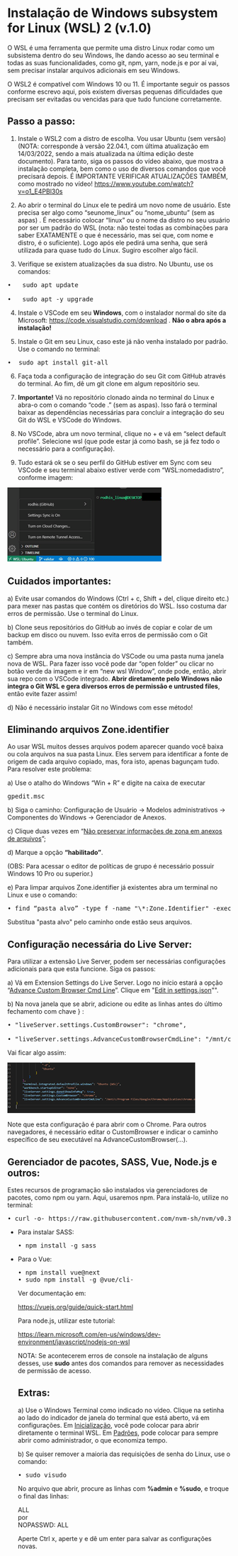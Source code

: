 # Instalação de Windows subsystem for Linux (WSL) 2 (v.1.0)

O WSL é uma ferramenta que permite uma distro Linux rodar como um subsistema dentro do seu Windows, lhe dando acesso ao seu terminal e todas as suas funcionalidades, como git, npm, yarn, node.js e por aí vai, sem precisar instalar arquivos adicionais em seu Windows.

O WSL2 é compatível com Windows 10 ou 11. É importante seguir os passos conforme escrevo aqui, pois existem diversas pequenas dificuldades que precisam ser evitadas ou vencidas para que tudo funcione corretamente.

## Passo a passo:

1. Instale o WSL2 com a distro de escolha. Vou usar Ubuntu (sem versão) (NOTA: corresponde à versão 22.04.1, com última atualização em 14/03/2022, sendo a mais atualizada na última edição deste documento). Para tanto, siga os passos do vídeo abaixo, que mostra a instalação completa, bem como o uso de diversos comandos que você precisará depois. É IMPORTANTE VERIFICAR ATUALIZAÇÕES TAMBÉM, como mostrado no vídeo!
   https://www.youtube.com/watch?v=o1_E4PBl30s

2. Ao abrir o terminal do Linux ele te pedirá um novo nome de usuário. Este precisa ser algo como “seunome_linux” ou “nome_ubuntu” (sem as aspas) . É necessário colocar “linux” ou o nome da distro no seu usuário por ser um padrão do WSL (nota: não testei todas as combinações para saber EXATAMENTE o que é necessário, mas sei que, com nome e distro, é o suficiente). Logo após ele pedirá uma senha, que será utilizada para quase tudo do Linux. Sugiro escolher algo fácil.

3. Verifique se existem atualizações da sua distro. No Ubuntu, use os comandos: <br/>
<pre>•   sudo apt update <br/>
•   sudo apt -y upgrade <br/></pre>

4. Instale o VSCode em seu **Windows**, com o instalador normal do site da Microsoft: https://code.visualstudio.com/download . **Não o abra após a instalação!**

5. Instale o Git em seu Linux, caso este já não venha instalado por padrão. Use o comando no terminal:

<pre>•	sudo apt install git-all</pre>

6. Faça toda a configuração de integração do seu Git com GitHub através do terminal. Ao fim, dê um git clone em algum repositório seu.

7. **Importante!** Vá no repositório clonado ainda no terminal do Linux e abra-o com o comando “code .” (sem as aspas). Isso fará o terminal baixar as dependências necessárias para concluir a integração do seu Git do WSL e VSCode do Windows.

8. No VSCode, abra um novo terminal, clique no + e vá em “select default profile”. Selecione wsl (que pode estar já como bash, se já fez todo o necessário para a configuração).
9. Tudo estará ok se o seu perfil do GitHub estiver em Sync com seu VSCode e seu terminal abaixo estiver verde com “WSL:nomedadistro”, conforme imagem:

<img src="./md-1.png" alt="vscode ok"/><br />

## Cuidados importantes:

a) Evite usar comandos do Windows (Ctrl + c, Shift + del, clique direito etc.) para mexer nas pastas que contém os diretórios do WSL. Isso costuma dar erros de permissão. Use o terminal do Linux.

b) Clone seus repositórios do GitHub ao invés de copiar e colar de um backup em disco ou nuvem. Isso evita erros de permissão com o Git também.

c) Sempre abra uma nova instância do VSCode ou uma pasta numa janela nova de WSL. Para fazer isso você pode dar “open folder” ou clicar no botão verde da imagem e ir em “new wsl Window”, onde pode, então, abrir sua repo com o VSCode integrado. **Abrir diretamente pelo Windows não integra o Git WSL e gera diversos erros de permissão e untrusted files**, então evite fazer assim!

d) Não é necessário instalar Git no Windows com esse método!

## Eliminando arquivos Zone.identifier

Ao usar WSL muitos desses arquivos podem aparecer quando você baixa ou cola arquivos na sua pasta Linux. Eles servem para identificar a fonte de origem de cada arquivo copiado, mas, fora isto, apenas bagunçam tudo. Para resolver este problema:

a) Use o atalho do Windows “Win + R” e digite na caixa de executar <pre>gpedit.msc</pre>

b) Siga o caminho: Configuração de Usuário -> Modelos administrativos -> Componentes do Windows -> Gerenciador de Anexos.

c) Clique duas vezes em “<u>Não preservar informações de zona em anexos de arquivos</u>”;

d) Marque a opção **“habilitado”**.

(OBS: Para acessar o editor de políticas de grupo é necessário possuir Windows 10 Pro ou superior.)

e) Para limpar arquivos Zone.identifier já existentes abra um terminal no Linux e use o comando:

<pre>• find “pasta alvo” -type f -name "\*:Zone.Identifier" -exec rm -f {} \;</pre>

Substitua "pasta alvo" pelo caminho onde estão seus arquivos.

## Configuração necessária do Live Server:

Para utilizar a extensão Live Server, podem ser necessárias configurações adicionais para que esta funcione. Siga os passos:

a) Vá em Extension Settings do Live Server. Logo no início estará a opção “<u>Advance Custom Browser Cmd Line</u>”. Clique em "<u>Edit in settings.json</u>"".

b) Na nova janela que se abrir, adicione ou edite as linhas antes do último fechamento com chave } :

<pre>• "liveServer.settings.CustomBrowser": "chrome",

• "liveServer.settings.AdvanceCustomBrowserCmdLine": "/mnt/c/Program Files/Google/Chrome/Application/chrome.exe",</pre>

Vai ficar algo assim: <br />

<img src="./md-2.png" alt="vscode ok"/><br />

Note que esta configuração é para abrir com o Chrome. Para outros navegadores, é necessário editar o CustomBrowser e indicar o caminho específico de seu executável na AdvanceCustomBrowser(...).

## Gerenciador de pacotes, SASS, Vue, Node.js e outros:

Estes recursos de programação são instalados via gerenciadores de pacotes, como npm ou yarn. Aqui, usaremos npm. Para instalá-lo, utilize no terminal:

<pre>• curl -o- https://raw.githubusercontent.com/nvm-sh/nvm/v0.35.3/install.sh | bash</pre>

- Para instalar SASS:

  <pre>• npm install -g sass</pre>

- Para o Vue:

  <pre>• npm install vue@next
  • sudo npm install -g @vue/cli-</pre>

  Ver documentação em:

  https://vuejs.org/guide/quick-start.html

  Para node.js, utilizar este tutorial:

  https://learn.microsoft.com/en-us/windows/dev-environment/javascript/nodejs-on-wsl

  NOTA: Se acontecerem erros de console na instalação de alguns desses, use **sudo** antes dos comandos para remover as necessidades de permissão de acesso.

  ## Extras:

  a) Use o Windows Terminal como indicado no vídeo. Clique na setinha ao lado do indicador de janela do terminal que está aberto, vá em configurações. Em <u>Inicialização</u>, você pode colocar para abrir diretamente o terminal WSL. Em <u>Padrões</u>, pode colocar para sempre abrir como administrador, o que economiza tempo.

  b) Se quiser remover a maioria das requisições de senha do Linux, use o comando:

  <pre>• sudo visudo</pre>

  No arquivo que abrir, procure as linhas com **%admin** e **%sudo**, e troque o final das linhas:

  ALL <br />
  por<br />
  NOPASSWD: ALL <br />

  Aperte Ctrl x, aperte y e dê um enter para salvar as configurações novas.
